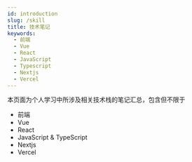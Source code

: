 ```yaml
---
id: introduction
slug: /skill
title: 技术笔记
keywords:
  - 前端
  - Vue
  - React
  - JavaScript
  - Typescript
  - Nextjs
  - Vercel
---
```


本页面为个人学习中所涉及相关技术栈的笔记汇总，包含但不限于

- 前端
- Vue
- React
- JavaScript & TypeScript
- Nextjs
- Vercel
